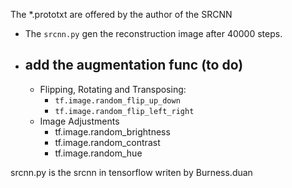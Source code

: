 The *.prototxt are offered by the author of the SRCNN


 - The `srcnn.py` gen the reconstruction image after 40000 steps.
 - add the augmentation func (to do)
   - 
   - Flipping, Rotating and Transposing:
      - `tf.image.random_flip_up_down`
      - `tf.image.random_flip_left_right`
   - Image Adjustments
      - tf.image.random_brightness
      - tf.image.random_contrast
      - tf.image.random_hue



srcnn.py is the srcnn in tensorflow writen by Burness.duan